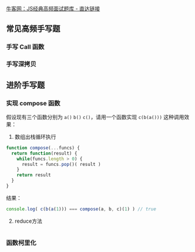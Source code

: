 [牛客网：JS经典高频面试题库 - 直达链接](https://www.nowcoder.com/exam/oj?page=1&pageSize=50&search=&tab=JS%E7%AF%87&topicId=271)

## 常见高频手写题

### 手写 Call 函数

### 手写深拷贝

## 进阶手写题

### 实现 compose 函数

假设现有三个函数分别为 `a()` `b()` `c()`，请用一个函数实现 `c(b(a()))` 这种调用效果：

1. 数组出栈循环执行

```js
function compose(...funcs) {
  return function(result) {
    while(funcs.length > 0) {
      result = funcs.pop()( result )
    }
    return result
  }
}
```

结果：

```js
console.log( c(b(a(1))) === compose(a, b, c)(1) ) // true
```

2. reduce方法

```js

```

### 函数柯里化

